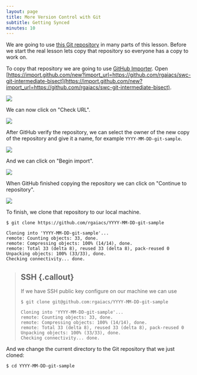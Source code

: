 ```yaml
---
layout: page
title: More Version Control with Git
subtitle: Getting Synced
minutes: 10
---
```


We are going to use [this Git repository](https://github.com/rgaiacs/swc-git-intermediate-bisect)
in many parts of this lesson.
Before we start the real lesson lets copy that repository
so everyone has a copy to work on.

To copy that repository we are going to use [GitHub Importer](https://import.github.com/).
Open [https://import.github.com/new?import_url=https://github.com/rgaiacs/swc-git-intermediate-bisect](https://import.github.com/new?import_url=https://github.com/rgaiacs/swc-git-intermediate-bisect).

![](fig/importer-check.png)

We can now click on "Check URL".

![](fig/importer-name.png)

After GitHub verify the repository,
we can select the owner of the new copy of the repository
and give it a name, for example `YYYY-MM-DD-git-sample`.

![](fig/importer-begin.png)

And we can click on "Begin import".

![](fig/importer-continue.png)

When GitHub finished copying the repository
we can click on "Continue to repository".

![](fig/git-sample-home.png)

To finish,
we clone that repository to our local machine.

~~~ {.bash}
$ git clone https://github.com/rgaiacs/YYYY-MM-DD-git-sample
~~~
~~~ {.out}
Cloning into 'YYYY-MM-DD-git-sample'...
remote: Counting objects: 33, done.
remote: Compressing objects: 100% (14/14), done.
remote: Total 33 (delta 8), reused 33 (delta 8), pack-reused 0
Unpacking objects: 100% (33/33), done.
Checking connectivity... done.
~~~

> ## SSH {.callout}
>
> If we have SSH public key configure on our machine we can use
>
> ~~~ {.bash}
> $ git clone git@github.com:rgaiacs/YYYY-MM-DD-git-sample
> ~~~
> ~~~ {.out}
> Cloning into 'YYYY-MM-DD-git-sample'...
> remote: Counting objects: 33, done.
> remote: Compressing objects: 100% (14/14), done.
> remote: Total 33 (delta 8), reused 33 (delta 8), pack-reused 0
> Unpacking objects: 100% (33/33), done.
> Checking connectivity... done.
> ~~~

And we change the current directory to the Git repository that we just cloned:

~~~ {.bash}
$ cd YYYY-MM-DD-git-sample
~~~
